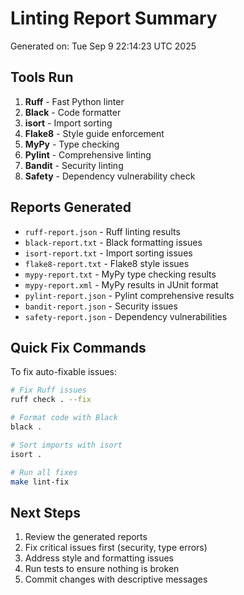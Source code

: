 # Linting Report Summary

Generated on: Tue Sep  9 22:14:23 UTC 2025

## Tools Run

1. **Ruff** - Fast Python linter
2. **Black** - Code formatter
3. **isort** - Import sorting
4. **Flake8** - Style guide enforcement
5. **MyPy** - Type checking
6. **Pylint** - Comprehensive linting
7. **Bandit** - Security linting
8. **Safety** - Dependency vulnerability check

## Reports Generated

- `ruff-report.json` - Ruff linting results
- `black-report.txt` - Black formatting issues
- `isort-report.txt` - Import sorting issues
- `flake8-report.txt` - Flake8 style issues
- `mypy-report.txt` - MyPy type checking results
- `mypy-report.xml` - MyPy results in JUnit format
- `pylint-report.json` - Pylint comprehensive results
- `bandit-report.json` - Security issues
- `safety-report.json` - Dependency vulnerabilities

## Quick Fix Commands

To fix auto-fixable issues:

```bash
# Fix Ruff issues
ruff check . --fix

# Format code with Black
black .

# Sort imports with isort
isort .

# Run all fixes
make lint-fix
```

## Next Steps

1. Review the generated reports
2. Fix critical issues first (security, type errors)
3. Address style and formatting issues
4. Run tests to ensure nothing is broken
5. Commit changes with descriptive messages
